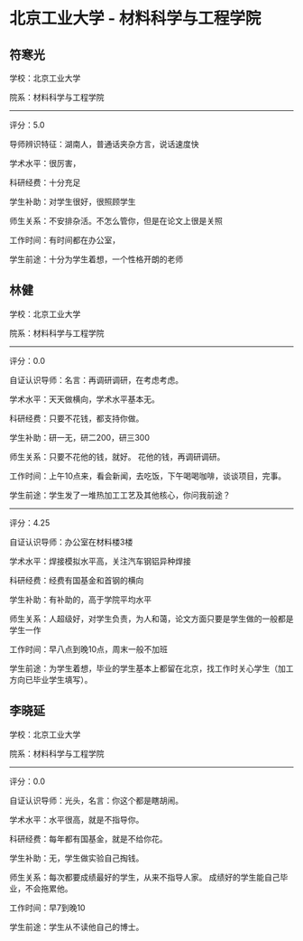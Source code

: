 # 北京工业大学 - 材料科学与工程学院

## 符寒光

学校：北京工业大学

院系：材料科学与工程学院

* * *

评分：5.0

导师辨识特征：湖南人，普通话夹杂方言，说话速度快

学术水平：很厉害，

科研经费：十分充足

学生补助：对学生很好，很照顾学生

师生关系：不安排杂活。不怎么管你，但是在论文上很是关照

工作时间：有时间都在办公室，

学生前途：十分为学生着想，一个性格开朗的老师

## 林健

学校：北京工业大学

院系：材料科学与工程学院

* * *

评分：0.0

自证认识导师：名言：再调研调研，在考虑考虑。

学术水平：天天做横向，学术水平基本无。

科研经费：只要不花钱，都支持你做。

学生补助：研一无，研二200，研三300

师生关系：只要不花他的钱，就好。
花他的钱，再调研调研。

工作时间：上午10点来，看会新闻，去吃饭，下午喝喝咖啡，谈谈项目，完事。

学生前途：学生发了一堆热加工工艺及其他核心，你问我前途？

* * *

评分：4.25

自证认识导师：办公室在材料楼3楼

学术水平：焊接模拟水平高，关注汽车钢铝异种焊接

科研经费：经费有国基金和首钢的横向

学生补助：有补助的，高于学院平均水平

师生关系：人超级好，对学生负责，为人和蔼，论文方面只要是学生做的一般都是学生一作

工作时间：早八点到晚10点，周末一般不加班

学生前途：为学生着想，毕业的学生基本上都留在北京，找工作时关心学生（加工方向已毕业学生填写）。

## 李晓延

学校：北京工业大学

院系：材料科学与工程学院

* * *

评分：0.0

自证认识导师：光头，名言：你这个都是瞎胡闹。

学术水平：水平很高，就是不指导你。

科研经费：每年都有国基金，就是不给你花。

学生补助：无，学生做实验自己掏钱。

师生关系：每次都要成绩最好的学生，从来不指导人家。
成绩好的学生能自己毕业，不会拖累他。

工作时间：早7到晚10

学生前途：学生从不读他自己的博士。